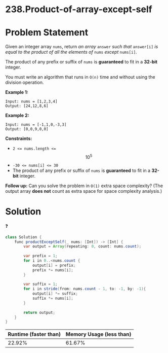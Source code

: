 # 238.Product-of-array-except-self

# Problem Statement

Given an integer array `nums`, return *an array* `answer` *such that* `answer[i]` *is equal to the product of all the elements of* `nums` *except* `nums[i]`.

The product of any prefix or suffix of `nums` is **guaranteed** to fit in a **32-bit** integer.

You must write an algorithm that runs in `O(n)` time and without using the division operation.

**Example 1:**

```other
Input: nums = [1,2,3,4]
Output: [24,12,8,6]
```

**Example 2:**

```other
Input: nums = [-1,1,0,-3,3]
Output: [0,0,9,0,0]
```

**Constraints:**

- `2 <= nums.length <=` $$10^5$$
- `-30 <= nums[i] <= 30`
- The product of any prefix or suffix of `nums` is **guaranteed** to fit in a **32-bit** integer.

**Follow up:** Can you solve the problem in `O(1)` extra space complexity? (The output array **does not** count as extra space for space complexity analysis.)

# Solution

❓️

```java
class Solution {
    func productExceptSelf(_ nums: [Int]) -> [Int] {
        var output = Array(repeating: 0, count: nums.count);
        
        var prefix = 1;
        for i in 0..<nums.count {
            output[i] = prefix;
            prefix *= nums[i];
        }
        
        var suffix = 1;
        for i in stride(from: nums.count - 1, to: -1, by: -1){
            output[i] *= suffix;
            suffix *= nums[i];
        }
        
        return output;
    }
}
```

| **Runtime (faster than)** | **Memory Usage (less than)** |
| ------------------------- | ---------------------------- |
| 22.92%                    | 61.67%                       |

